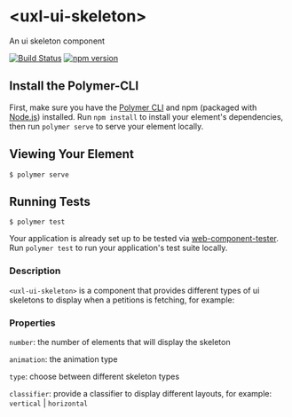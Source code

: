 # \<uxl-ui-skeleton\>

An ui skeleton component

[![Build Status](https://travis-ci.org/uxland/uxl-ui-skeleton.svg?branch=master)](https://travis-ci.org/uxland/uxl-ui-skeleton)
[![npm version](https://badge.fury.io/js/%40uxland%2Fuxl-ui-skeleton.svg)](https://badge.fury.io/js/%40uxland%2Fuxl-ui-skeleton)

## Install the Polymer-CLI

First, make sure you have the [Polymer CLI](https://www.npmjs.com/package/polymer-cli) and npm (packaged with [Node.js](https://nodejs.org)) installed. Run `npm install` to install your element's dependencies, then run `polymer serve` to serve your element locally.

## Viewing Your Element

```
$ polymer serve
```

## Running Tests

```
$ polymer test
```

Your application is already set up to be tested via [web-component-tester](https://github.com/Polymer/web-component-tester). Run `polymer test` to run your application's test suite locally.


### Description

`<uxl-ui-skeleton>` is a component that provides different types of ui skeletons to display when a petitions is fetching, for example:

### Properties

`number`: the number of elements that will display the skeleton

`animation`: the animation type

`type`: choose between different skeleton types    
           
`classifier`: provide a classifier to display different layouts, for example: ``vertical`` | ``horizontal``            




